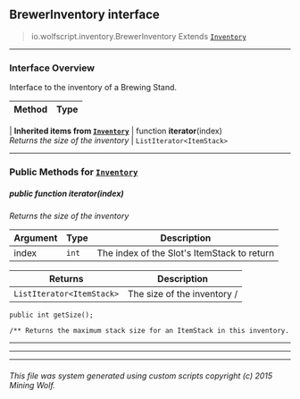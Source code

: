 ## BrewerInventory __interface__

>io.wolfscript.inventory.BrewerInventory
>Extends [`Inventory`](Inventory.md)

---

### Interface Overview

Interface to the inventory of a Brewing Stand.

Method | Type   
--- | :--- 
 |
__Inherited items from [`Inventory`](Inventory.md)__ |
 function __iterator__(index) <br> _Returns the size of the inventory_ | `ListIterator<ItemStack>`





---


### Public Methods for [`Inventory`](Inventory.md)

##### <a id='iterator'></a>public  function __iterator__(index)

_Returns the size of the inventory_

Argument | Type | Description  
--- | --- | --- 
index | `int` | The index of the Slot's ItemStack to return

Returns | Description
--- | --- 
`ListIterator<ItemStack>` | The size of the inventory /
    public int getSize();

    /** Returns the maximum stack size for an ItemStack in this inventory.


---
---


---


###### This file was system generated using custom scripts copyright (c) 2015 Mining Wolf.
	

